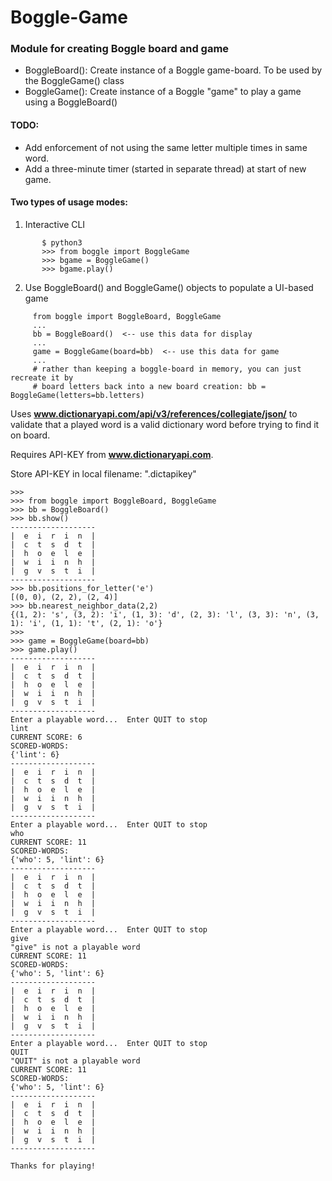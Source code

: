 # Boggle-Game

### Module for creating Boggle board and game

 *  BoggleBoard(): Create instance of a Boggle game-board. To be used by the BoggleGame() class
 *  BoggleGame(): Create instance of a Boggle "game" to play a game using a BoggleBoard()

#### TODO:
 * Add enforcement of not using the same letter multiple times in same word.
 * Add a three-minute timer (started in separate thread) at start of new game.


#### Two types of usage modes:
  1) Interactive CLI
```
       $ python3
       >>> from boggle import BoggleGame
       >>> bgame = BoggleGame()
       >>> bgame.play()
```

  2) Use BoggleBoard() and BoggleGame() objects to populate a UI-based game
```
     from boggle import BoggleBoard, BoggleGame
     ...
     bb = BoggleBoard()  <-- use this data for display
     ...
     game = BoggleGame(board=bb)  <-- use this data for game
     ...
     # rather than keeping a boggle-board in memory, you can just recreate it by
     # board letters back into a new board creation: bb = BoggleGame(letters=bb.letters)
```


Uses  **www.dictionaryapi.com/api/v3/references/collegiate/json/** to validate that a played word is a valid dictionary word before trying to find it on board.

Requires API-KEY from **www.dictionaryapi.com**. 

Store API-KEY in local filename: ".dictapikey"

```
>>>
>>> from boggle import BoggleBoard, BoggleGame
>>> bb = BoggleBoard()
>>> bb.show()
-------------------
|  e  i  r  i  n  |
|  c  t  s  d  t  |
|  h  o  e  l  e  |
|  w  i  i  n  h  |
|  g  v  s  t  i  |
-------------------
>>> bb.positions_for_letter('e')
[(0, 0), (2, 2), (2, 4)]
>>> bb.nearest_neighbor_data(2,2)
{(1, 2): 's', (3, 2): 'i', (1, 3): 'd', (2, 3): 'l', (3, 3): 'n', (3, 1): 'i', (1, 1): 't', (2, 1): 'o'}
>>>
>>> game = BoggleGame(board=bb)
>>> game.play()
-------------------
|  e  i  r  i  n  |
|  c  t  s  d  t  |
|  h  o  e  l  e  |
|  w  i  i  n  h  |
|  g  v  s  t  i  |
-------------------
Enter a playable word...  Enter QUIT to stop
lint
CURRENT SCORE: 6
SCORED-WORDS:
{'lint': 6}
-------------------
|  e  i  r  i  n  |
|  c  t  s  d  t  |
|  h  o  e  l  e  |
|  w  i  i  n  h  |
|  g  v  s  t  i  |
-------------------
Enter a playable word...  Enter QUIT to stop
who
CURRENT SCORE: 11
SCORED-WORDS:
{'who': 5, 'lint': 6}
-------------------
|  e  i  r  i  n  |
|  c  t  s  d  t  |
|  h  o  e  l  e  |
|  w  i  i  n  h  |
|  g  v  s  t  i  |
-------------------
Enter a playable word...  Enter QUIT to stop
give
"give" is not a playable word
CURRENT SCORE: 11
SCORED-WORDS:
{'who': 5, 'lint': 6}
-------------------
|  e  i  r  i  n  |
|  c  t  s  d  t  |
|  h  o  e  l  e  |
|  w  i  i  n  h  |
|  g  v  s  t  i  |
-------------------
Enter a playable word...  Enter QUIT to stop
QUIT
"QUIT" is not a playable word
CURRENT SCORE: 11
SCORED-WORDS:
{'who': 5, 'lint': 6}
-------------------
|  e  i  r  i  n  |
|  c  t  s  d  t  |
|  h  o  e  l  e  |
|  w  i  i  n  h  |
|  g  v  s  t  i  |
-------------------

Thanks for playing!
```
